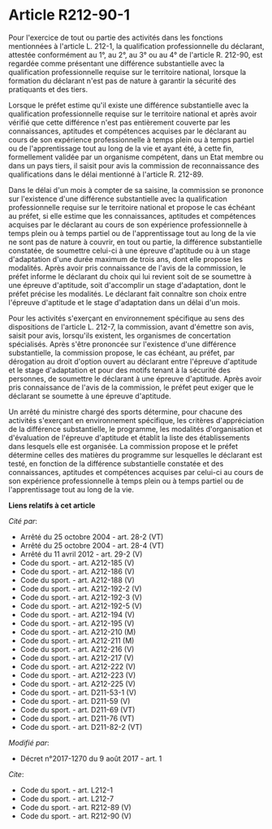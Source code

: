# Article R212-90-1

Pour l'exercice de tout ou partie des activités dans les fonctions mentionnées à l'article L. 212-1, la qualification
professionnelle du déclarant, attestée conformément au 1°, au 2°, au 3° ou au 4° de l'article R. 212-90, est regardée comme
présentant une différence substantielle avec la qualification professionnelle requise sur le territoire national, lorsque la
formation du déclarant n'est pas de nature à garantir la sécurité des pratiquants et des tiers. 

Lorsque le préfet estime qu'il existe une différence substantielle avec la qualification professionnelle requise sur le
territoire national et après avoir vérifié que cette différence n'est pas entièrement couverte par les connaissances,
aptitudes et compétences acquises par le déclarant au cours de son expérience professionnelle à temps plein ou à temps
partiel ou de l'apprentissage tout au long de la vie et ayant été, à cette fin, formellement validée par un organisme
compétent, dans un Etat membre ou dans un pays tiers, il saisit pour avis la commission de reconnaissance des qualifications
dans le délai mentionné à l'article R. 212-89. 

Dans le délai d'un mois à compter de sa saisine, la commission se prononce sur l'existence d'une différence substantielle
avec la qualification professionnelle requise sur le territoire national et propose le cas échéant au préfet, si elle estime
que les connaissances, aptitudes et compétences acquises par le déclarant au cours de son expérience professionnelle à temps
plein ou à temps partiel ou de l'apprentissage tout au long de la vie ne sont pas de nature à couvrir, en tout ou partie, la
différence substantielle constatée, de soumettre celui-ci à une épreuve d'aptitude ou à un stage d'adaptation d'une durée
maximum de trois ans, dont elle propose les modalités. Après avoir pris connaissance de l'avis de la commission, le préfet
informe le déclarant du choix qui lui revient soit de se soumettre à une épreuve d'aptitude, soit d'accomplir un stage
d'adaptation, dont le préfet précise les modalités. Le déclarant fait connaître son choix entre l'épreuve d'aptitude et le
stage d'adaptation dans un délai d'un mois. 

Pour les activités s'exerçant en environnement spécifique au sens des dispositions de l'article L. 212-7, la commission,
avant d'émettre son avis, saisit pour avis, lorsqu'ils existent, les organismes de concertation spécialisés. Après s'être
prononcée sur l'existence d'une différence substantielle, la commission propose, le cas échéant, au préfet, par dérogation au
droit d'option ouvert au déclarant entre l'épreuve d'aptitude et le stage d'adaptation et pour des motifs tenant à la
sécurité des personnes, de soumettre le déclarant à une épreuve d'aptitude. Après avoir pris connaissance de l'avis de la
commission, le préfet peut exiger que le déclarant se soumette à une épreuve d'aptitude. 

Un arrêté du ministre chargé des sports détermine, pour chacune des activités s'exerçant en environnement spécifique, les
critères d'appréciation de la différence substantielle, le programme, les modalités d'organisation et d'évaluation de
l'épreuve d'aptitude et établit la liste des établissements dans lesquels elle est organisée. La commission propose et le
préfet détermine celles des matières du programme sur lesquelles le déclarant est testé, en fonction de la différence
substantielle constatée et des connaissances, aptitudes et compétences acquises par celui-ci au cours de son expérience
professionnelle à temps plein ou à temps partiel ou de l'apprentissage tout au long de la vie.

**Liens relatifs à cet article**

_Cité par_:

  - Arrêté du 25 octobre 2004 - art. 28-2 (VT)
  - Arrêté du 25 octobre 2004 - art. 28-4 (VT)
  - Arrêté du 11 avril 2012 - art. 29-2 (V)
  - Code du sport. - art. A212-185 (V)
  - Code du sport. - art. A212-186 (V)
  - Code du sport. - art. A212-188 (V)
  - Code du sport. - art. A212-192-2 (V)
  - Code du sport. - art. A212-192-3 (V)
  - Code du sport. - art. A212-192-5 (V)
  - Code du sport. - art. A212-194 (V)
  - Code du sport. - art. A212-195 (V)
  - Code du sport. - art. A212-210 (M)
  - Code du sport. - art. A212-211 (M)
  - Code du sport. - art. A212-216 (V)
  - Code du sport. - art. A212-217 (V)
  - Code du sport. - art. A212-222 (V)
  - Code du sport. - art. A212-223 (V)
  - Code du sport. - art. A212-225 (V)
  - Code du sport. - art. D211-53-1 (V)
  - Code du sport. - art. D211-59 (V)
  - Code du sport. - art. D211-69 (VT)
  - Code du sport. - art. D211-76 (VT)
  - Code du sport. - art. D211-82-2 (VT)

_Modifié par_:

  - Décret n°2017-1270 du 9 août 2017 - art. 1

_Cite_:

  - Code du sport. - art. L212-1
  - Code du sport. - art. L212-7
  - Code du sport. - art. R212-89 (V)
  - Code du sport. - art. R212-90 (V)

